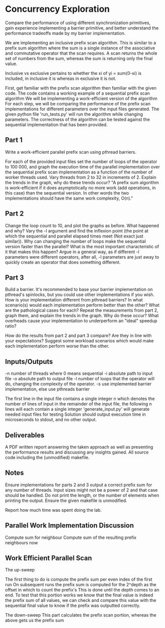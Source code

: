 # Concurrency Exploration
Compare the performance of using different synchronization primitives, gain experience implementing a barrier primitive, and better understand the performance tradeoffs made by my barrier implementation.

We are implementing an inclusive prefix scan algorithm. This is similar to a prefix sum algorithm where the sum is a single instance of the associative and commutative operator that the scan requires. A scan returns the whole set of numbers from the sum, whereas the sum is returning only the final value.

Inclusive vs exclusive pertains to whether the xi of yi = sum(0-xi) is included, in inclusive it is whereas in exclusive it is not.

First, get familiar with the prefix scan algorithm then familiar with the given code.
The code contains a working example of a sequential prefix scan algorithm
We will be implementing a work-efficient version of the algorithm
For each step, we will be comparing the performance of the prefix scan implementations for different parameters over the input files generated. The given python file 'run_tests.py' will run the algorithm while changing parameters.
The correctness of the algorithm can be tested against the sequential implementation that has been provided.

## Part 1
Write a work-efficient parallel prefix scan using pthread barriers.

For each of the provided input files set the number of loops of the operator to 100 000, and graph the execution time of the parallel implementation over the sequential prefix scan implementation as a function of the number of worker threads used. Vary threads from 2 to 32 in increments of 2.
Explain the trends in the graph, why do these trends occur? "A prefix sum algorithm is work-efficient if it does asymptotically no more work (add operations, in this case) than the sequential version. In other words the two implementations should have the same work complexity, O(n)."

## Part 2
Change the loop count to 10, and plot the graphs as before. What happened and why? Vary the -l argument and find the inflexion point (the point at which the sequential and parallel elapsed times meet (Not exact just similar)). Why can changing the number of loops make the sequential version faster than the parallel? What is the most important characteristic of it that makes this happen? Argue in a general way, as if different -l parameters were different operators, after all, -l parameters are just away to quickly create an operator that does something different.
## Part 3
Build a barrier. It's recommended to base your barrier implementation on pthread's spinlocks, but you could use other implementations if you wish. How is your implementation different from pthread barriers? In what scenario(s) would each implementation perform better than the other? What are the pathological cases for each? Repeat the measurements from part 2, graph them, and explain the trends in the graph. Why do these occur? What overheads cause your implementation to underperform an "ideal" speedup ratio?

How do the results from part 2 and part 3 compare? Are they in line with your expectations? Suggest some workload scenarios which would make each implementation perform worse than the other.


## Inputs/Outputs
-n number of threads where 0 means sequential
-i absolute path to input file
-o absolute path to output file
-l number of loops that the operator will do, changing the complexity of the operator.
-s use implemented barrier implementation, else use pthreads barrier

The first line in the input file contains a single integer n which denotes the number of lines of input in the remainder of the input file, the following n lines will each contain a single integer
'generate_input.py' will generate needed input files for testing
Solution should output execution time in microseconds to stdout, and no other output.

## Deliverables
A PDF written report answering the taken approach as well as presenting the performance results and discussing any insights gained.
All source code including the (unmodified) makefile.
## Notes
Ensure implementations for parts 2 and 3 output a correct prefix sum for any number of threads.
Input sizes might not be a power of 2 and that case should be handled.
Do not print the length, or the number of elements when printing the output.
Ensure the given makefile is unmodified.

Report how much time was spent doing the lab.


## Parallel Work Implementation Discussion
Compute sum for neighbour
Compute sum of the resulting prefix neighbours now

## Work Efficient Parallel Scan

The up-sweep

The first thing to do is compute the prefix sum per even index of the first run
On subsequent runs the prefix sum is computed for the 2^depth as the offset in which to count the prefix's
This is done until the depth comes to an end.
To test that this portion works we know that the final value is indeed the prefix sum of all values, we can check and compare this value with the sequential final value to know if the prefix was outputted correctly.

The down-sweep
This part calculates the prefix scan portion, whereas the above gets us the prefix sum

